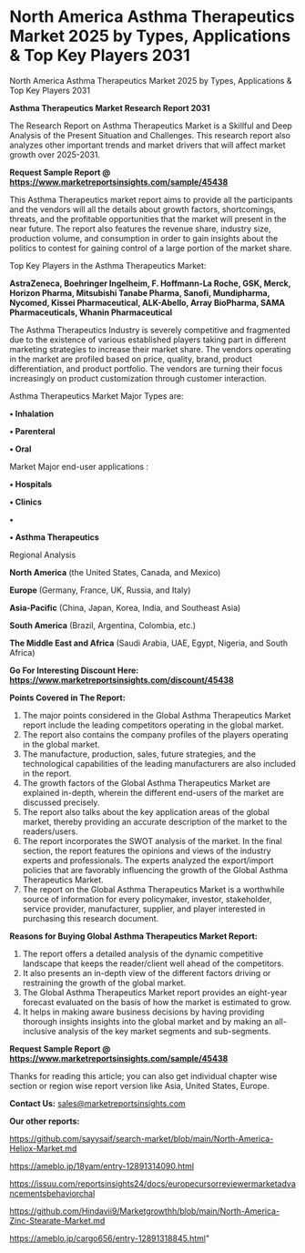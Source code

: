 # North America Asthma Therapeutics Market 2025 by Types, Applications & Top Key Players 2031
North America Asthma Therapeutics Market 2025 by Types, Applications & Top Key Players 2031

<strong>Asthma Therapeutics Market Research Report 2031</strong>

The Research Report on Asthma Therapeutics Market is a Skillful and Deep Analysis of the Present Situation and Challenges. This research report also analyzes other important trends and market drivers that will affect market growth over 2025-2031.

<strong>Request Sample Report @ <a href=https://www.marketreportsinsights.com/sample/45438>https://www.marketreportsinsights.com/sample/45438</a></strong>

This Asthma Therapeutics market report aims to provide all the participants and the vendors will all the details about growth factors, shortcomings, threats, and the profitable opportunities that the market will present in the near future. The report also features the revenue share, industry size, production volume, and consumption in order to gain insights about the politics to contest for gaining control of a large portion of the market share.

Top Key Players in the Asthma Therapeutics Market:

<strong>AstraZeneca, Boehringer Ingelheim, F. Hoffmann-La Roche, GSK, Merck, Horizon Pharma, Mitsubishi Tanabe Pharma, Sanofi, Mundipharma, Nycomed, Kissei Pharmaceutical, ALK-Abello, Array BioPharma, SAMA Pharmaceuticals, Whanin Pharmaceutical</strong>

The Asthma Therapeutics Industry is severely competitive and fragmented due to the existence of various established players taking part in different marketing strategies to increase their market share. The vendors operating in the market are profiled based on price, quality, brand, product differentiation, and product portfolio. The vendors are turning their focus increasingly on product customization through customer interaction.

Asthma Therapeutics Market Major Types are:

<strong>•  Inhalation

•  Parenteral

•  Oral</strong>

Market Major end-user applications :

<strong>•  Hospitals

•  Clinics

•  

•  Asthma Therapeutics</strong>

Regional Analysis

</u><strong><b>North America</b></strong> (the United States, Canada, and Mexico)

<strong><b>Europe </b></strong>(Germany, France, UK, Russia, and Italy)

<strong><b>Asia-Pacific</b></strong> (China, Japan, Korea, India, and Southeast Asia)

<strong><b>South America</b></strong> (Brazil, Argentina, Colombia, etc.)

<strong><b>The Middle East and Africa</b></strong> (Saudi Arabia, UAE, Egypt, Nigeria, and South Africa)

<strong>Go For Interesting Discount Here: <a href=https://www.marketreportsinsights.com/discount/45438>https://www.marketreportsinsights.com/discount/45438</a></strong>

<strong>Points Covered in The Report:</strong>
<ol>
  <li>The major points considered in the Global Asthma Therapeutics Market report include the leading competitors operating in the global market.</li>
  <li>The report also contains the company profiles of the players operating in the global market.</li>
  <li>The manufacture, production, sales, future strategies, and the technological capabilities of the leading manufacturers are also included in the report.</li>
  <li>The growth factors of the Global Asthma Therapeutics Market are explained in-depth, wherein the different end-users of the market are discussed precisely.</li>
  <li>The report also talks about the key application areas of the global market, thereby providing an accurate description of the market to the readers/users.</li>
  <li>The report incorporates the SWOT analysis of the market. In the final section, the report features the opinions and views of the industry experts and professionals. The experts analyzed the export/import policies that are favorably influencing the growth of the Global Asthma Therapeutics Market.</li>
  <li>The report on the Global Asthma Therapeutics Market is a worthwhile source of information for every policymaker, investor, stakeholder, service provider, manufacturer, supplier, and player interested in purchasing this research document.</li>
</ol>
<strong>Reasons for Buying Global Asthma Therapeutics Market Report:</strong>

<ol>
  <li>The report offers a detailed analysis of the dynamic competitive landscape that keeps the reader/client well ahead of the competitors.</li>
  <li>It also presents an in-depth view of the different factors driving or restraining the growth of the global market.</li>
  <li>The Global Asthma Therapeutics Market report provides an eight-year forecast evaluated on the basis of how the market is estimated to grow.</li>
  <li>It helps in making aware business decisions by having providing thorough insights insights into the global market and by making an all-inclusive analysis of the key market segments and sub-segments.</li>
</ol>
<strong>Request Sample Report @ <a href=https://www.marketreportsinsights.com/sample/45438>https://www.marketreportsinsights.com/sample/45438</a></strong>


Thanks for reading this article; you can also get individual chapter wise section or region wise report version like Asia, United States, Europe.

<strong>Contact Us:</strong>
sales@marketreportsinsights.com

<strong>Our other reports:</strong>

<a href=https://github.com/sayysaif/search-market/blob/main/North-America-Heliox-Market.md>https://github.com/sayysaif/search-market/blob/main/North-America-Heliox-Market.md</a>

<a href=https://ameblo.jp/18yam/entry-12891314090.html>https://ameblo.jp/18yam/entry-12891314090.html</a>

<a href=https://issuu.com/reportsinsights24/docs/europecursorreviewermarketadvancementsbehaviorchal>https://issuu.com/reportsinsights24/docs/europecursorreviewermarketadvancementsbehaviorchal</a>

<a href=https://github.com/Hindavii9/Marketgrowthh/blob/main/North-America-Zinc-Stearate-Market.md>https://github.com/Hindavii9/Marketgrowthh/blob/main/North-America-Zinc-Stearate-Market.md</a>

<a href=https://ameblo.jp/cargo656/entry-12891318845.html>https://ameblo.jp/cargo656/entry-12891318845.html</a>"
